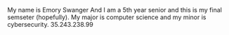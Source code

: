 My name is Emory Swanger And I am a 5th year senior and this is my final semseter (hopefully). My major is computer science and my minor is cybersecurity.
35.243.238.99
